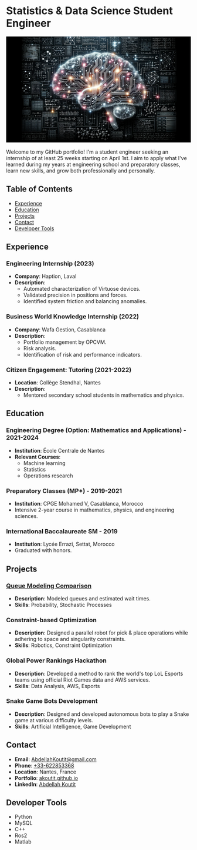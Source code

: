 # Statistics & Data Science Student Engineer

![Portfolio Banner](Banner_.png)

Welcome to my GitHub portfolio! I'm a student engineer seeking an internship of at least 25 weeks starting on April 1st. I aim to apply what I've learned during my years at engineering school and preparatory classes, learn new skills, and grow both professionally and personally.

## Table of Contents

- [Experience](#experience)
- [Education](#education)
- [Projects](#projects)
- [Contact](#contact)
- [Developer Tools](#developer-tools)

## Experience

### Engineering Internship (2023)

- **Company**: Haption, Laval
- **Description**: 
  - Automated characterization of Virtuose devices.
  - Validated precision in positions and forces.
  - Identified system friction and balancing anomalies.

### Business World Knowledge Internship (2022)

- **Company**: Wafa Gestion, Casablanca
- **Description**: 
  - Portfolio management by OPCVM.
  - Risk analysis.
  - Identification of risk and performance indicators.

### Citizen Engagement: Tutoring (2021-2022)

- **Location**: Collège Stendhal, Nantes
- **Description**: 
  - Mentored secondary school students in mathematics and physics.

## Education

### Engineering Degree (Option: Mathematics and Applications) - 2021-2024

- **Institution**: École Centrale de Nantes
- **Relevant Courses**:
  - Machine learning
  - Statistics
  - Operations research

### Preparatory Classes (MP*) - 2019-2021

- **Institution**: CPGE Mohamed V, Casablanca, Morocco
- Intensive 2-year course in mathematics, physics, and engineering sciences.

### International Baccalaureate SM - 2019

- **Institution**: Lycée Errazi, Settat, Morocco
- Graduated with honors.

## Projects

### [Queue Modeling Comparison](https://github.com/akoutit/akoutit.github.io/blob/main/README.md)

- **Description**: Modeled queues and estimated wait times.
- **Skills**: Probability, Stochastic Processes

### Constraint-based Optimization

- **Description**: Designed a parallel robot for pick & place operations while adhering to space and singularity constraints.
- **Skills**: Robotics, Constraint Optimization

### Global Power Rankings Hackathon

- **Description**: Developed a method to rank the world's top LoL Esports teams using official Riot Games data and AWS services.
- **Skills**: Data Analysis, AWS, Esports

### Snake Game Bots Development

- **Description**: Designed and developed autonomous bots to play a Snake game at various difficulty levels.
- **Skills**: Artificial Intelligence, Game Development

## Contact

- **Email**: [AbdellahKoutit@gmail.com](mailto:abdellahkoutit@gmail.com)
- **Phone**: [+33-622853368](tel:+33-622853368)
- **Location**: Nantes, France
- **Portfolio**: [akoutit.github.io](https://akoutit.github.io)
- **LinkedIn**: [Abdellah Koutit](https://www.linkedin.com/in/abdellah-koutit-5ab9851a4/)

## Developer Tools

- Python
- MySQL
- C++
- Ros2
- Matlab

